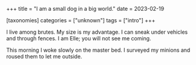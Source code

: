 +++
title = "I am a small dog in a big world."
date = 2023-02-19

[taxonomies]
categories = ["unknown"]
tags = ["intro"]
+++

I live among brutes.
My size is my advantage.
I can sneak under vehicles and through fences.
I am Elle; you will not see me coming.

<!-- more -->

This morning I woke slowly on the master bed.
I surveyed my minions and roused them to let me outside.
